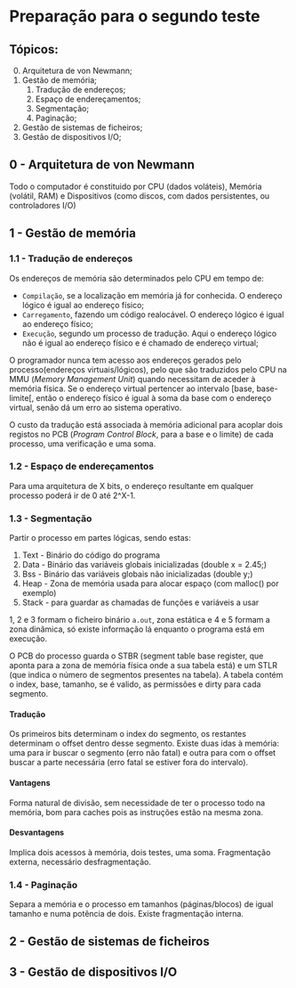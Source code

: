 # Preparação para o segundo teste

## Tópicos:

0. Arquitetura de von Newmann;
1. Gestão de memória;
    1. Tradução de endereços;
    2. Espaço de endereçamentos;
    3. Segmentação;
    4. Paginação;
2. Gestão de sistemas de ficheiros;
3. Gestão de dispositivos I/O;

## 0 - Arquitetura de von Newmann

Todo o computador é constituido por CPU (dados voláteis), Memória (volátil, RAM) e Dispositivos (como discos, com dados persistentes, ou controladores I/O)

## 1 - Gestão de memória

### 1.1 - Tradução de endereços

Os endereços de memória são determinados pelo CPU em tempo de:
- `Compilação`, se a localização em memória já for conhecida. O endereço lógico é igual ao endereço físico;
- `Carregamento`, fazendo um código realocável. O endereço lógico é igual ao endereço físico;
- `Execução`, segundo um processo de tradução. Aqui o endereço lógico não é igual ao endereço físico e é chamado de endereço virtual;

O programador nunca tem acesso aos endereços gerados pelo processo(endereços virtuais/lógicos), pelo que são traduzidos pelo CPU na MMU (*Memory Management Unit*) quando necessitam de aceder à memória física. Se o endereço virtual pertencer ao intervalo [base, base-limite[, então o endereço físico é igual à soma da base com o endereço virtual, senão dá um erro ao sistema operativo.

O custo da tradução está associada à memória adicional para acoplar dois registos no PCB (*Program Control Block*, para a base e o limite) de cada processo, uma verificação e uma soma.

### 1.2 - Espaço de endereçamentos

Para uma arquitetura de X bits, o endereço resultante em qualquer processo poderá ir de 0 até 2^X-1.

### 1.3 - Segmentação

Partir o processo em partes lógicas, sendo estas:

1. Text - Binário do código do programa
2. Data - Binário das variáveis globais inicializadas (double x = 2.45;)
3. Bss - Binário das variáveis globais não inicializadas (double y;)
4. Heap - Zona de memória usada para alocar espaço (com malloc() por exemplo)
5. Stack - para guardar as chamadas de funções e variáveis a usar

1, 2 e 3 formam o ficheiro binário `a.out`, zona estática e 4 e 5 formam a zona dinâmica, só existe informação lá enquanto o programa está em execução.

O PCB do processo guarda o STBR (segment table base register, que aponta para a zona de memória física onde a sua tabela está) e um STLR (que indica o número de segmentos presentes na tabela).
A tabela contém o index, base, tamanho, se é valido, as permissões e dirty para cada segmento.

#### Tradução

Os primeiros bits determinam o index do segmento, os restantes determinam o offset dentro desse segmento. Existe duas idas à memória: uma para ir buscar o segmento (erro não fatal) e outra para com o offset buscar a parte necessária (erro fatal se estiver fora do intervalo).

#### Vantagens

Forma natural de divisão, sem necessidade de ter o processo todo na memória, bom para caches pois as instruções estão na mesma zona.

#### Desvantagens

Implica dois acessos à memória, dois testes, uma soma. Fragmentação externa, necessário desfragmentação.

### 1.4 - Paginação

Separa a memória e o processo em tamanhos (páginas/blocos) de igual tamanho e numa potência de dois. Existe fragmentação interna. 

## 2 - Gestão de sistemas de ficheiros

## 3 - Gestão de dispositivos I/O
